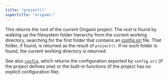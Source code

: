 ```yaml
---
title: "project()"
supertitle: "origami:"
---
```


This returns the root of the current Origami project. The root is found by walking up the filesystem folder hierarchy from the current working directory, searching for the first folder that contains an [config.ori](/language/scope.html#configori) file. That folder, if found, is returned as the result of `project()`. If no such folder is found, the current working directory is returned.

See also [`config`](config.html), which returns the configuration exported by `config.ori` (if the project defines one) or the built-in functions (if the project has no explicit configuration file).
